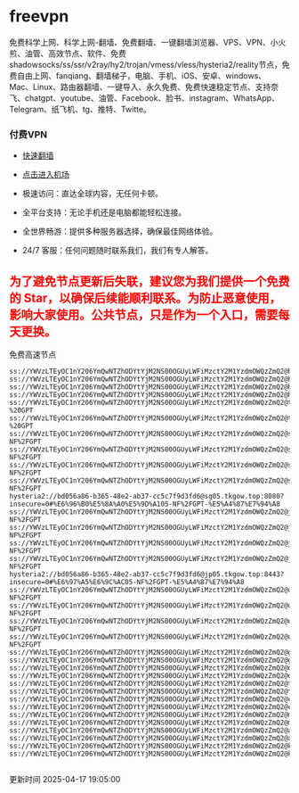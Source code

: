 # freevpn

免费科学上网、科学上网-翻墙、免费翻墙、一键翻墙浏览器、VPS、VPN、小火煎、油管、高效节点、软件、免费shadowsocks/ss/ssr/v2ray/hy2/trojan/vmess/vless/hysteria2/reality节点，免费自由上网、fanqiang、翻墙梯子，电脑、手机、iOS、安卓、windows、Mac、Linux、路由器翻墙、一键导入、永久免费、免费快速稳定节点、支持奈飞、chatgpt、youtube、油管、Facebook、脸书、instagram、WhatsApp、Telegram、纸飞机、tg、推特、Twitte。

### 付费VPN
* [快速翻墙](https://xgogo.sbs/#/register?code=wxADDy87) 

* [点击进入机场](https://xgogo.sbs/#/register?code=wxADDy87) 

* 极速访问：直达全球内容，无任何卡顿。

* 全平台支持：无论手机还是电脑都能轻松连接。

* 全世界畅游：提供多种服务器选择，确保最佳网络体验。

* 24/7 客服：任何问题随时联系我们，我们有专人解答。

## <font color="red">为了避免节点更新后失联，建议您为我们提供一个免费的 Star，以确保后续能顺利联系。为防止恶意使用，影响大家使用。公共节点，只是作为一个入口，需要每天更换。</font>

免费高速节点

```ss://YWVzLTEyOC1nY206YmQwNTZhODYtYjM2NS00OGUyLWFiMzctY2M1YzdmOWQzZmQ2@hk01.jgrtoioceaw.help:50384#%E9%A6%99%E6%B8%AF01
ss://YWVzLTEyOC1nY206YmQwNTZhODYtYjM2NS00OGUyLWFiMzctY2M1YzdmOWQzZmQ2@hk02.jigreliewolf.click:17889#%E9%A6%99%E6%B8%AF02
ss://YWVzLTEyOC1nY206YmQwNTZhODYtYjM2NS00OGUyLWFiMzctY2M1YzdmOWQzZmQ2@hk03.jigreliewolf.click:10838#%E9%A6%99%E6%B8%AF03
ss://YWVzLTEyOC1nY206YmQwNTZhODYtYjM2NS00OGUyLWFiMzctY2M1YzdmOWQzZmQ2@hk04.jgrtoioceaw.help:29956#%E9%A6%99%E6%B8%AF04
ss://YWVzLTEyOC1nY206YmQwNTZhODYtYjM2NS00OGUyLWFiMzctY2M1YzdmOWQzZmQ2@hk05.ijgelrkasd.click:41284#%E9%A6%99%E6%B8%AF05
ss://YWVzLTEyOC1nY206YmQwNTZhODYtYjM2NS00OGUyLWFiMzctY2M1YzdmOWQzZmQ2@tw01.jigreliewolf.click:30995#%E5%8F%B0%E6%B9%BE01%20-%20GPT
ss://YWVzLTEyOC1nY206YmQwNTZhODYtYjM2NS00OGUyLWFiMzctY2M1YzdmOWQzZmQ2@tw02.ijgelrkasd.click:22610#%E5%8F%B0%E6%B9%BE02%20-%20GPT
ss://YWVzLTEyOC1nY206YmQwNTZhODYtYjM2NS00OGUyLWFiMzctY2M1YzdmOWQzZmQ2@sg01.jgrtoioceaw.help:55559#%E6%96%B0%E5%8A%A0%E5%9D%A101%20-NF%2FGPT
ss://YWVzLTEyOC1nY206YmQwNTZhODYtYjM2NS00OGUyLWFiMzctY2M1YzdmOWQzZmQ2@sg02.jigreliewolf.click:40574#%E6%96%B0%E5%8A%A0%E5%9D%A102%20-NF%2FGPT
ss://YWVzLTEyOC1nY206YmQwNTZhODYtYjM2NS00OGUyLWFiMzctY2M1YzdmOWQzZmQ2@sg03.ijgelrkasd.click:23716#%E6%96%B0%E5%8A%A0%E5%9D%A103%20-NF%2FGPT
ss://YWVzLTEyOC1nY206YmQwNTZhODYtYjM2NS00OGUyLWFiMzctY2M1YzdmOWQzZmQ2@sg04.jgrtoioceaw.help:17971#%E6%96%B0%E5%8A%A0%E5%9D%A104%20-NF%2FGPT
hysteria2://bd056a86-b365-48e2-ab37-cc5c7f9d3fd6@sg05.tkgow.top:8080?insecure=0#%E6%96%B0%E5%8A%A0%E5%9D%A105-NF%2FGPT-%E5%A4%87%E7%94%A8
ss://YWVzLTEyOC1nY206YmQwNTZhODYtYjM2NS00OGUyLWFiMzctY2M1YzdmOWQzZmQ2@jp01.jgrtoioceaw.help:58645#%E6%97%A5%E6%9C%AC01%20-NF%2FGPT
ss://YWVzLTEyOC1nY206YmQwNTZhODYtYjM2NS00OGUyLWFiMzctY2M1YzdmOWQzZmQ2@jp02.jgrtoioceaw.help:47462#%E6%97%A5%E6%9C%AC02%20-NF%2FGPT
ss://YWVzLTEyOC1nY206YmQwNTZhODYtYjM2NS00OGUyLWFiMzctY2M1YzdmOWQzZmQ2@jp03.jigreliewolf.click:33414#%E6%97%A5%E6%9C%AC03%20-NF%2FGPT
ss://YWVzLTEyOC1nY206YmQwNTZhODYtYjM2NS00OGUyLWFiMzctY2M1YzdmOWQzZmQ2@jp04.ijgelrkasd.click:58223#%E6%97%A5%E6%9C%AC04%20-NF%2FGPT
hysteria2://bd056a86-b365-48e2-ab37-cc5c7f9d3fd6@jp05.tkgow.top:8443?insecure=0#%E6%97%A5%E6%9C%AC05-NF%2FGPT-%E5%A4%87%E7%94%A8
ss://YWVzLTEyOC1nY206YmQwNTZhODYtYjM2NS00OGUyLWFiMzctY2M1YzdmOWQzZmQ2@us01.jgrtoioceaw.help:48129#%E7%BE%8E%E5%9B%BD01%20-NF%2FGPT
ss://YWVzLTEyOC1nY206YmQwNTZhODYtYjM2NS00OGUyLWFiMzctY2M1YzdmOWQzZmQ2@us02.jgrtoioceaw.help:44907#%E7%BE%8E%E5%9B%BD02%20-NF%2FGPT
ss://YWVzLTEyOC1nY206YmQwNTZhODYtYjM2NS00OGUyLWFiMzctY2M1YzdmOWQzZmQ2@us03.jigreliewolf.click:43330#%E7%BE%8E%E5%9B%BD03%20-NF%2FGPT
ss://YWVzLTEyOC1nY206YmQwNTZhODYtYjM2NS00OGUyLWFiMzctY2M1YzdmOWQzZmQ2@us04.ijgelrkasd.click:44130#%E7%BE%8E%E5%9B%BD04%20-NF%2FGPT
ss://YWVzLTEyOC1nY206YmQwNTZhODYtYjM2NS00OGUyLWFiMzctY2M1YzdmOWQzZmQ2@gb01.jgrtoioceaw.help:27765#%E8%8B%B1%E5%9B%BD01
ss://YWVzLTEyOC1nY206YmQwNTZhODYtYjM2NS00OGUyLWFiMzctY2M1YzdmOWQzZmQ2@gb02.jigreliewolf.click:52762#%E8%8B%B1%E5%9B%BD02
ss://YWVzLTEyOC1nY206YmQwNTZhODYtYjM2NS00OGUyLWFiMzctY2M1YzdmOWQzZmQ2@de01.jgrtoioceaw.help:20635#%E5%BE%B7%E5%9B%BD01
ss://YWVzLTEyOC1nY206YmQwNTZhODYtYjM2NS00OGUyLWFiMzctY2M1YzdmOWQzZmQ2@de02.jigreliewolf.click:52770#%E5%BE%B7%E5%9B%BD02
ss://YWVzLTEyOC1nY206YmQwNTZhODYtYjM2NS00OGUyLWFiMzctY2M1YzdmOWQzZmQ2@fr01.ijgelrkasd.click:32568#%E6%B3%95%E5%9B%BD01
ss://YWVzLTEyOC1nY206YmQwNTZhODYtYjM2NS00OGUyLWFiMzctY2M1YzdmOWQzZmQ2@fr02.jigreliewolf.click:45265#%E6%B3%95%E5%9B%BD02
ss://YWVzLTEyOC1nY206YmQwNTZhODYtYjM2NS00OGUyLWFiMzctY2M1YzdmOWQzZmQ2@ca01.jigreliewolf.click:30461#%E5%8A%A0%E6%8B%BF%E5%A4%A701
ss://YWVzLTEyOC1nY206YmQwNTZhODYtYjM2NS00OGUyLWFiMzctY2M1YzdmOWQzZmQ2@ca02.ijgelrkasd.click:24053#%E5%8A%A0%E6%8B%BF%E5%A4%A702
ss://YWVzLTEyOC1nY206YmQwNTZhODYtYjM2NS00OGUyLWFiMzctY2M1YzdmOWQzZmQ2@my01.jigreliewolf.click:52408#%E9%A9%AC%E6%9D%A5%E8%A5%BF%E4%BA%9A01
ss://YWVzLTEyOC1nY206YmQwNTZhODYtYjM2NS00OGUyLWFiMzctY2M1YzdmOWQzZmQ2@my02.ijgelrkasd.click:25519#%E9%A9%AC%E6%9D%A5%E8%A5%BF%E4%BA%9A02
ss://YWVzLTEyOC1nY206YmQwNTZhODYtYjM2NS00OGUyLWFiMzctY2M1YzdmOWQzZmQ2@au01.jgrtoioceaw.help:13460#%E6%BE%B3%E5%A4%A7%E5%88%A9%E4%BA%9A01
ss://YWVzLTEyOC1nY206YmQwNTZhODYtYjM2NS00OGUyLWFiMzctY2M1YzdmOWQzZmQ2@au02.ijgelrkasd.click:46073#%E6%BE%B3%E5%A4%A7%E5%88%A9%E4%BA%9A02
ss://YWVzLTEyOC1nY206YmQwNTZhODYtYjM2NS00OGUyLWFiMzctY2M1YzdmOWQzZmQ2@ko01.jgrtoioceaw.help:46108#%E9%9F%A9%E5%9B%BD01
ss://YWVzLTEyOC1nY206YmQwNTZhODYtYjM2NS00OGUyLWFiMzctY2M1YzdmOWQzZmQ2@ko02.jigreliewolf.click:50181#%E9%9F%A9%E5%9B%BD02


```
更新时间 2025-04-17 19:05:00